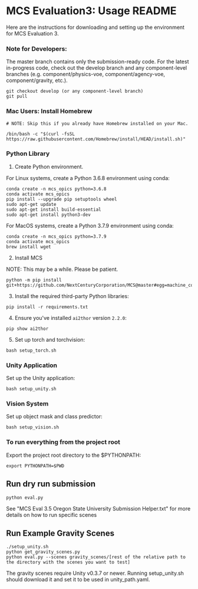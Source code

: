 # MCS Evaluation3: Usage README

Here are the instructions for downloading and setting up the environment for MCS Evaluation 3.

### Note for Developers:
The master branch contains only the submission-ready code. For the latest in-progress code, check out the develop branch and any component-level branches (e.g. component/physics-voe, component/agency-voe, component/gravity, etc.).

```
git checkout develop (or any component-level branch)
git pull
```

### Mac Users: Install Homebrew

```
# NOTE: Skip this if you already have Homebrew installed on your Mac.

/bin/bash -c "$(curl -fsSL https://raw.githubusercontent.com/Homebrew/install/HEAD/install.sh)"
```

### Python Library

1. Create Python environment.

For Linux systems, create a Python 3.6.8 environment using conda:

```
conda create -n mcs_opics python=3.6.8
conda activate mcs_opics
pip install --upgrade pip setuptools wheel
sudo apt-get update
sudo apt-get install build-essential
sudo apt-get install python3-dev
```

For MacOS systems, create a Python 3.7.9 environment using conda:

```
conda create -n mcs_opics python=3.7.9
conda activate mcs_opics
brew install wget
```

2. Install MCS

NOTE: This may be a while. Please be patient.

```
python -m pip install git+https://github.com/NextCenturyCorporation/MCS@master#egg=machine_common_sense
```

3. Install the required third-party Python libraries:

```
pip install -r requirements.txt
```

4. Ensure you've installed `ai2thor` version `2.2.0`:

```
pip show ai2thor
```

5. Set up torch and torchvision:

```
bash setup_torch.sh
```

### Unity Application

Set up the Unity application:

```
bash setup_unity.sh
```

### Vision System

Set up object mask and class predictor:

```
bash setup_vision.sh
```

### To run everything from the project root

Export the project root directory to the $PYTHONPATH:

```
export PYTHONPATH=$PWD
```

## Run dry run submission

```
python eval.py
```

See "MCS Eval 3.5 Oregon State University Submission Helper.txt" for more details on how to run specific scenes

## Run Example Gravity Scenes

```
./setup_unity.sh
python get_gravity_scenes.py
python eval.py --scenes gravity_scenes/[rest of the relative path to the directory with the scenes you want to test]
```

The gravity scenes require Unity v0.3.7 or newer. Running setup_unity.sh should download it and set it to be used in unity_path.yaml.
